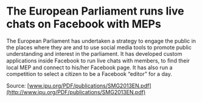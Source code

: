 # The European Parliament runs live chats on Facebook with MEPs

The European Parliament has undertaken a strategy to engage the public in the places where they are and to use social media tools to promote public understanding and interest in the parliament. It has developed custom applications inside Facebook to run live chats with members, to ﬁnd their local MEP and connect to his/her Facebook page. It has also run a competition to select a citizen to be a Facebook “editor” for a day.

Source: [www.ipu.org/PDF/publications/SMG2013EN.pdf](http://www.ipu.org/PDF/publications/SMG2013EN.pdf)
